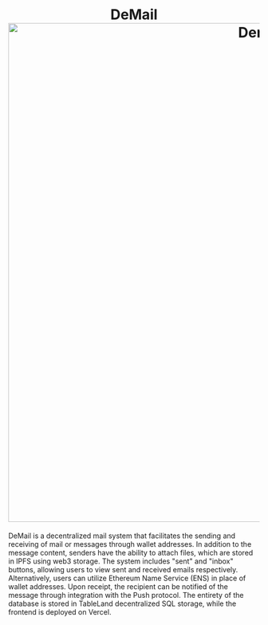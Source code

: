<h1 align="center"> DeMail
<img align="center" alt="Demail" width="1000"src="https://user-images.githubusercontent.com/75478154/261878769-3d75b0ad-5a8b-4969-a3d7-af68de136eed.png"></h1>

<p>
  DeMail is a decentralized mail system that facilitates the sending and receiving of mail or messages through wallet addresses. In addition to the message content, senders have the ability to attach files, which are stored in IPFS using web3 storage. The system includes "sent" and "inbox" buttons, allowing users to view sent and received emails respectively. Alternatively, users can utilize Ethereum Name Service (ENS) in place of wallet addresses. Upon receipt, the recipient can be notified of the message through integration with the Push protocol. The entirety of the database is stored in TableLand decentralized SQL storage, while the frontend is deployed on Vercel.
</p>
